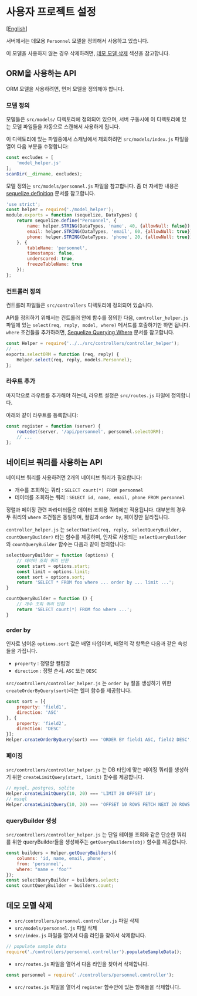 # 사용자 프로젝트 설정
[[English](customization.md)]

서버에서는 데모용 `Personnel` 모델을 정의해서 사용하고 있습니다.

이 모델을 사용하지 않는 경우 삭제하려면, [데모 모델 삭제](#remove) 섹션을 참고합니다.

## ORM을 사용하는 API
ORM 모델을 사용하려면, 먼저 모델을 정의해야 합니다.

### 모델 정의
모델들은 `src/models/` 디렉토리에 정의되어 있으며, 서버 구동시에 이 디렉토리에 있는 모델 파일들을 자동으로 스캔해서 사용하게 됩니다.

이 디렉토리에 있는 파일중에서 스캐닝에서 제외하려면 `src/models/index.js` 파일을 열어 다음 부분을 수정합니다:

```javascript
const excludes = [
    'model_helper.js'
];
scanDir(__dirname, excludes);
```

모델 정의는 `src/models/personnel.js` 파일을 참고합니다. 좀 더 자세한 내용은 [sequelize definition](http://docs.sequelizejs.com/en/v3/docs/models-definition) 문서를 참고합니다.

```javascript
'use strict';
const helper = require('./model_helper');
module.exports = function (sequelize, DataTypes) {
    return sequelize.define("Personnel", {
        name: helper.STRING(DataTypes, 'name', 40, {allowNull: false}),
        email: helper.STRING(DataTypes, 'email', 60, {allowNull: true}),
        phone: helper.STRING(DataTypes, 'phone', 20, {allowNull: true})
    }, {
        tableName: 'personnel',
        timestamps: false,
        underscored: true,
        freezeTableName: true
    });
};
```

### 컨트롤러 정의
컨트롤러 파일들은 `src/controllers` 디렉토리에 정의되어 있습니다.

API를 정의하기 위해서는 컨트롤러 안에 함수를 정의한 다음, `controller_helper.js` 파일에 있는 `select(req, reply, model, where)` 메서드를 호출하기만 하면 됩니다. `where` 조건들을 추가하려면, [Sequelize Querying Where](http://docs.sequelizejs.com/en/v3/docs/querying/#where) 문서를 참고합니다.

```javascript
const Helper = require('../../src/controllers/controller_helper');
// ...
exports.selectORM = function (req, reply) {
    Helper.select(req, reply, models.Personnel);
};
```

### 라우트 추가
마지막으로 라우트를 추가해야 하는데, 라우트 설정은 `src/routes.js` 파일에 정의합니다.

아래와 같이 라우트를 등록합니다:

```javascript
const register = function (server) {
    routeGet(server, '/api/personnel', personnel.selectORM);
    // ...
};
```

## 네이티브 쿼리를 사용하는 API
네이티브 쿼리를 사용하려면 2개의 네이티브 쿼리가 필요합니다:
* 개수를 조회하는 쿼리 : `SELECT count(*) FROM personnel`
* 데이터를 조회하는 쿼리 : `SELECT id, name, email, phone FROM personnel`

정렬과 페이징 관련 파라미터들은 데이터 조회용 쿼리에만 적용됩니다. 대부분의 경우 두 쿼리의 `where` 조건절은 동일하며, 컬럼과 `order by`, 페이징만 달라집니다.

`controller_helper.js` 는 `selectNative(req, reply, selectQueryBuilder, countQueryBuilder)` 라는 함수를 제공하며, 인자로 사용되는 `selectQueryBuilder` 와 `countQueryBuilder` 함수는 다음과 같이 정의합니다:

```javascript
selectQueryBuilder = function (options) {
    // 데이터 조회 쿼리 반환
    const start = options.start;
    const limit = options.limit;
    const sort = options.sort;
    return 'SELECT * FROM foo where ... order by ... limit ...';
}

countQueryBuilder = function () {
    // 개수 조회 쿼리 반환
    return 'SELECT count(*) FROM foo where ...';
}
```

### order by
인자로 넘어온 `options.sort` 값은 배열 타입이며, 배열의 각 항목은 다음과 같은 속성들을 가집니다.
* `property` : 정렬할 컬럼명
* `direction` : 정렬 순서. `ASC` 또는 `DESC`

`src/controllers/controller_helper.js` 는 `order by` 절을 생성하기 위한 `createOrderByQuery(sort)`라는 헬퍼 함수를 제공합니다.

```javascript
const sort = [{
    property: 'field1',
    direction: 'ASC'
}, {
    property: 'field2',
    direction: 'DESC'
}];
Helper.createOrderByQuery(sort) === 'ORDER BY field1 ASC, field2 DESC';
```

### 페이징
`src/controllers/controller_helper.js` 는 DB 타입에 맞는 페이징 쿼리를 생성하기 위한  `createLimitQuery(start, limit)` 함수를 제공합니다.

```javascript
// mysql, postgres, sqlite
Helper.createLimitQuery(10, 20) === 'LIMIT 20 OFFSET 10';
// mssql
Helper.createLimitQuery(10, 20) === 'OFFSET 10 ROWS FETCH NEXT 20 ROWS ONLY';
```

### queryBuilder 생성
`src/controllers/controller_helper.js` 는 단일 테이블 조회와 같은 단순한 쿼리를 위한 queryBuilder들을 생성해주는 `getQueryBuilders(obj)` 함수를 제공합니다.

```javascript
const builders = Helper.getQueryBuilders({
    columns: 'id, name, email, phone',
    from: 'personnel',
    where: "name = 'foo'"
});
const selectQueryBuilder = builders.select;
const countQueryBuilder = builders.count;
```

## 데모 모델 삭제<a name="remove"></a>
* `src/controllers/personnel.controller.js` 파일 삭제
* `src/models/personnel.js` 파일 삭제
* `src/index.js` 파일을 열어서 다음 라인을 찾아서 삭제합니다.
```javascript
// populate sample data
require('./controllers/personnel.controller').populateSampleData();
```
* `src/routes.js` 파일을 열어서 다음 라인을 찾아서 삭제합니다.
```javascript
const personnel = require('./controllers/personnel.controller');
```
* `src/routes.js` 파일을 열어서 `register` 함수안에 있는 항목들을 삭제합니다.
